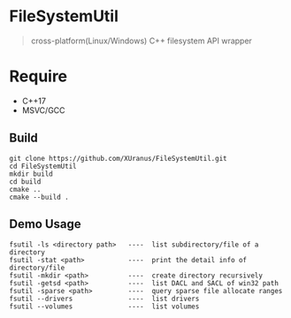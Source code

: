 # FileSystemUtil
 > cross-platform(Linux/Windows) C++ filesystem API wrapper

# Require
 - C++17
 - MSVC/GCC

## Build
```
git clone https://github.com/XUranus/FileSystemUtil.git
cd FileSystemUtil
mkdir build
cd build
cmake ..
cmake --build .
```

## Demo Usage
```
fsutil -ls <directory path>   ----  list subdirectory/file of a directory
fsutil -stat <path>           ----  print the detail info of directory/file
fsutil -mkdir <path>          ----  create directory recursively
fsutil -getsd <path>          ----  list DACL and SACL of win32 path
fsutil -sparse <path>         ----  query sparse file allocate ranges
fsutil --drivers              ----  list drivers
fsutil --volumes              ----  list volumes
```